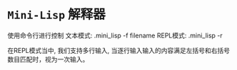 # `Mini-Lisp` 解释器

使用命令行进行控制
文本模式: \.mini_lisp -f filename
REPL模式: \.mini_lisp -r

在REPL模式当中, 我们支持多行输入, 当逐行输入输入的内容满足左括号和右括号数目匹配时，视为一次输入。





